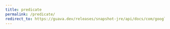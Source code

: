 ```yaml
---
title: predicate
permalink: /predicate/
redirect_to: https://guava.dev/releases/snapshot-jre/api/docs/com/google/common/base/Predicate.html
---
```

